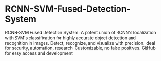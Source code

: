 # RCNN-SVM-Fused-Detection-System
RCNN-SVM Fused Detection System: A potent union of RCNN's localization with SVM's classification for highly accurate object detection and recognition in images. Detect, recognize, and visualize with precision. Ideal for security, automation, research. Customizable, no false positives. GitHub for easy access and development.

